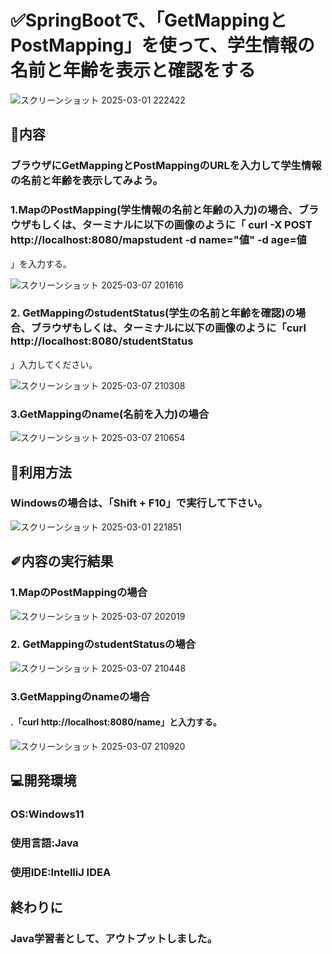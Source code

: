 # ✅SpringBootで、「GetMappingとPostMapping」を使って、学生情報の名前と年齢を表示と確認をする

![スクリーンショット 2025-03-01 222422](https://github.com/user-attachments/assets/9fe268f3-f77c-4ace-be5f-cce3694dcc4e)




## 📌内容

### ブラウザにGetMappingとPostMappingのURLを入力して学生情報の名前と年齢を表示してみよう。

### 1.MapのPostMapping(学生情報の名前と年齢の入力)の場合、ブラウザもしくは、ターミナルに以下の画像のように「 curl  -X POST http://localhost:8080/mapstudent -d name="値" -d  age=値
」を入力する。



![スクリーンショット 2025-03-07 201616](https://github.com/user-attachments/assets/b63fff31-589b-4c9d-b2f3-fbb0edb40f96)




### 2. GetMappingのstudentStatus(学生の名前と年齢を確認)の場合、ブラウザもしくは、ターミナルに以下の画像のように「curl http://localhost:8080/studentStatus
」入力してください。







![スクリーンショット 2025-03-07 210308](https://github.com/user-attachments/assets/c06090b8-aa9e-4db2-94f2-9516fb354280)





### 3.GetMappingのname(名前を入力)の場合




![スクリーンショット 2025-03-07 210654](https://github.com/user-attachments/assets/472a2ea4-527e-4061-a841-89261e811961)










## 📝利用方法

### Windowsの場合は、「Shift + F10」で実行して下さい。

![スクリーンショット 2025-03-01 221851](https://github.com/user-attachments/assets/23937fbe-a96e-45e2-bbc7-bb05a0df9776)






## ✐内容の実行結果

### 1.MapのPostMappingの場合

![スクリーンショット 2025-03-07 202019](https://github.com/user-attachments/assets/998364c4-a575-41bd-8ec1-13758b899b94)




### 2. GetMappingのstudentStatusの場合



![スクリーンショット 2025-03-07 210448](https://github.com/user-attachments/assets/448e489e-8a54-4132-87ee-70c846f0215f)





### 3.GetMappingのnameの場合


#### .「curl http://localhost:8080/name」と入力する。




![スクリーンショット 2025-03-07 210920](https://github.com/user-attachments/assets/76a5f9a4-e7fe-48da-85d4-a5261d0cee23)










## 💻開発環境

### OS:Windows11

### 使用言語:Java

### 使用IDE:IntelliJ IDEA




## 終わりに

### Java学習者として、アウトプットしました。
